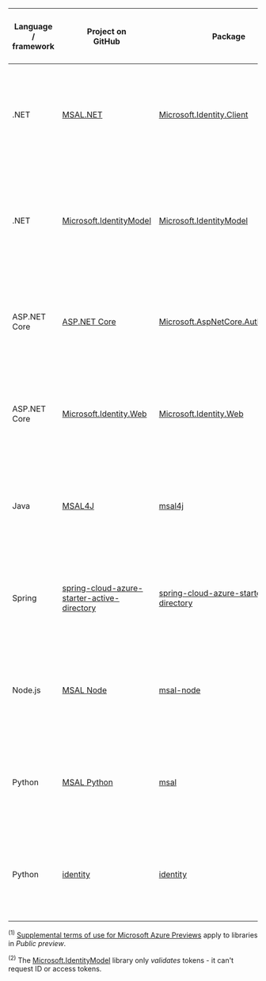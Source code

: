 | Language / framework | Project on<br/>GitHub                                                                                           | Package                                                                                                    | Getting<br/>started                                                                                | Sign in users                                                        | Access web APIs                                                                | Generally available (GA) *or*<br/>Public preview<sup>1</sup> |
|----------------------|-----------------------------------------------------------------------------------------------------------------|------------------------------------------------------------------------------------------------------------|:--------------------------------------------------------------------------------------------------:|:--------------------------------------------------------------------:|:------------------------------------------------------------------------------:|:------------------------------------------------------------:|
| .NET                 | [MSAL.NET](https://github.com/AzureAD/microsoft-authentication-library-for-dotnet)                              | [Microsoft.Identity.Client](https://www.nuget.org/packages/Microsoft.Identity.Client)                      | —                                                                                                  | ![Library cannot request ID tokens for user sign-in.][n]             | ![Library can request access tokens for protected web APIs.][y]                | GA                                                           |
| .NET                 | [Microsoft.IdentityModel](https://github.com/AzureAD/azure-activedirectory-identitymodel-extensions-for-dotnet) | [Microsoft.IdentityModel](https://www.nuget.org/packages?q=Microsoft.IdentityModel)                        | —                                                                                                  | ![Library cannot request ID tokens for user sign-in.][n]<sup>2</sup> | ![Library cannot request access tokens for protected web APIs.][n]<sup>2</sup> | GA                                                           |
| ASP.NET Core         | [ASP.NET Core](https://github.com/dotnet/aspnetcore)                                                                      | [Microsoft.AspNetCore.Authentication](https://www.nuget.org/packages/Microsoft.AspNetCore.Authentication/) | [Quickstart](../articles/active-directory/develop/web-app-quickstart.md?pivots=devlang-aspnet-core) | ![Library can request ID tokens for user sign-in.][y]                | ![Library cannot request access tokens for protected web APIs.][n]             | GA                                                           |
| ASP.NET Core         | [Microsoft.Identity.Web](https://github.com/AzureAD/microsoft-identity-web)                                     | [Microsoft.Identity.Web](https://www.nuget.org/packages/Microsoft.Identity.Web)                            | [Quickstart](../articles/active-directory/develop/web-app-quickstart.md?pivots=devlang-aspnet-core) | ![Library can request ID tokens for user sign-in.][y]                | ![Library can request access tokens for protected web APIs.][y]                | GA                                                           |
| Java                 | [MSAL4J](https://github.com/AzureAD/microsoft-authentication-library-for-java)                                  | [msal4j](https://search.maven.org/artifact/com.microsoft.azure/msal4j)                                     | [Quickstart](../articles/active-directory/develop/web-app-quickstart.md?pivots=devlang-java)                    | ![Library can request ID tokens for user sign-in.][y]                | ![Library can request access tokens for protected web APIs.][y]                | GA                                                           |
| Spring | [spring-cloud-azure-starter-active-directory](https://github.com/Azure/azure-sdk-for-java/tree/spring-cloud-azure-autoconfigure_4.3.0/sdk/spring/spring-cloud-azure-starter-active-directory) | [spring-cloud-azure-starter-active-directory](https://search.maven.org/artifact/com.azure.spring/spring-cloud-azure-starter-active-directory) |  [Tutorial](/azure/developer/java/spring-framework/configure-spring-boot-starter-java-app-with-azure-active-directory) | ![Library can request ID tokens for user sign-in.][y] | ![Library can request access tokens for protected web APIs.][y] | GA  |
| Node.js              | [MSAL Node](https://github.com/AzureAD/microsoft-authentication-library-for-js/tree/dev/lib/msal-node)          | [msal-node](https://www.npmjs.com/package/@azure/msal-node)                                                | [Quickstart](../articles/active-directory/develop/web-app-quickstart.md?pivots=devlang-nodejs)             | ![Library can request ID tokens for user sign-in.][y]                | ![Library can request access tokens for protected web APIs.][y]                | GA                                                              |
| Python               | [MSAL Python](https://github.com/AzureAD/microsoft-authentication-library-for-python)                           | [msal](https://pypi.org/project/msal)                                                                      |                   | ![Library can request ID tokens for user sign-in.][y]                | ![Library can request access tokens for protected web APIs.][y]                | GA                                                           |
| Python               | [identity](https://github.com/rayluo/identity)                           | [identity](https://pypi.org/project/identity/)                                                                      | [Quickstart](../articles/active-directory/develop/web-app-quickstart.md?pivots=devlang-python.md)                  | ![Library can request ID tokens for user sign-in.][y]                | ![Library can request access tokens for protected web APIs.][y]                | --                                                           |
<!--
| Java | [ScribeJava](https://github.com/scribejava/scribejava) | [ScribeJava 3.2.0](https://github.com/scribejava/scribejava/releases/tag/scribejava-3.2.0) | ![X indicating no.][n] | ![X indicating no.][n] | ![Green check mark.][y] | -- |
| Java | [Gluu oxAuth](https://github.com/GluuFederation/oxAuth) | [oxAuth 3.0.2](https://github.com/GluuFederation/oxAuth/releases/tag/3.0.2) | ![X indicating no.][n] | ![Green check mark.][y] | ![Green check mark.][y] | -- |
| Node.js | [openid-client](https://github.com/panva/node-openid-client/) | [openid-client 2.4.5](https://github.com/panva/node-openid-client/releases/tag/v2.4.5) | ![X indicating no.][n] | ![Green check mark.][y] | ![Green check mark.][y] | -- |
| PHP | [PHP League oauth2-client](https://github.com/thephpleague/oauth2-client) | [oauth2-client 1.4.2](https://github.com/thephpleague/oauth2-client/releases/tag/1.4.2) | ![X indicating no.][n] | ![X indicating no.][n] | ![Green check mark.][y] | -- |
| Ruby | [OmniAuth](https://github.com/omniauth/omniauth) | [omniauth 1.3.1](https://github.com/omniauth/omniauth/releases/tag/v1.3.1)<br/>[omniauth-oauth2 1.4.0](https://github.com/intridea/omniauth-oauth2) | ![X indicating no.][n] | ![X indicating no.][n] | ![Green check mark.][y] | -- |
-->

<sup>(1)</sup> [Supplemental terms of use for Microsoft Azure Previews][preview-tos] apply to libraries in *Public preview*.

<sup>(2)</sup> The [Microsoft.IdentityModel](https://github.com/AzureAD/azure-activedirectory-identitymodel-extensions-for-dotnet) library only _validates_ tokens - it can't request ID or access tokens.

<!--Image references-->

[y]: ../../../develop/media/common/yes.png
[n]: ../../../develop/media/common/no.png

<!--Reference-style links -->

[preview-tos]: https://azure.microsoft.com/support/legal/preview-supplemental-terms/
